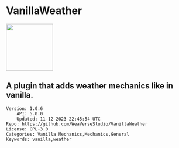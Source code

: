 # VanillaWeather
<img src="https://raw.githubusercontent.com/WeaVerseStudio/VanillaWeather/dec4c9ba882dc4b8cfb6a68020fc1c1d63209c3c/image.png" width="128" height="128" />

## A plugin that adds weather mechanics like in vanilla.
```properties
Version: 1.0.6
    API: 5.0.0
    Updated: 11-12-2023 22:45:54 UTC
Repo: https://github.com/WeaVerseStudio/VanillaWeather
License: GPL-3.0
Categories: Vanilla Mechanics,Mechanics,General
Keywords: vanilla,weather
```